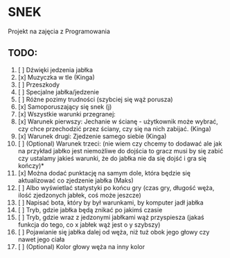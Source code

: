 # SNEK
Projekt na zajęcia z Programowania

## TODO:
1. [ ] Dźwięki jedzenia jabłka
2. [x] Muzyczka w tle (Kinga)
3. [ ] Przeszkody
4. [ ] Specjalne jabłka/jedzenie
5. [ ] Różne pozimy trudności (szybciej się wąż porusza)
6. [x] Samoporuszający się snek (j)
7. [x] Wszystkie warunki przegranej:
8. [x] Warunek pierwszy: Jechanie w ścianę - użytkownik może wybrać, czy chce przechodzić przez ściany, czy się na nich zabijać. (Kinga)
9. [x] Warunek drugi: Zjedzenie samego siebie (Kinga)
10. [ ] \(Optional) Warunek trzeci:  (nie wiem czy chcemy to dodawać ale jak na przykład jabłko jest niemożliwe do dojścia to gracz musi by się zabić czy ustalamy jakieś warunki, że do jabłka nie da się dojść i gra się kończy)*
11. [x] Można dodać punktację na samym dole, która będzie się aktualizować co zjedzenie jabłka (Maks)
12. [ ] Albo wyświetlać statystyki po końcu gry (czas gry, długość węża, ilość zjedzonych jabłek, coś może jeszcze)
13. [ ] Napisać bota, który by był warunkami, by komputer jadł jabłka
14. [ ] Tryb, gdzie jabłka będą znikać po jakimś czasie
15. [ ] Tryb, gdzie wraz z jedzonymi jabłkami wąż przyspiesza (jakaś funkcja do tego, co x jabłek wąż jest o y szybszy)
16. [ ] Pojawianie się jabłka dalej od węża, niż tuż obok jego głowy czy nawet jego ciała
17. [ ] \(Optional) Kolor głowy węża na inny kolor

